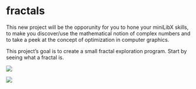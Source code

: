 # fractals

This new project will be the opporunity for you to hone your miniLibX skills, to make
you discover/use the mathematical notion of complex numbers and to take a peek at the
concept of optimization in computer graphics.

This project’s goal is to create a small fractal exploration program. Start by seeing what
a fractal is.

![](https://github.com/DZborovsk/backup/blob/master/img/fractals1.png)

![](https://github.com/DZborovsk/backup/blob/master/img/fractals2.png)

